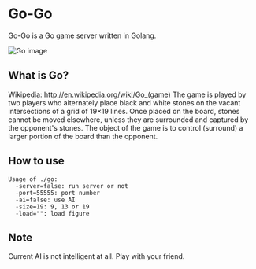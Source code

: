 Go-Go
=====

Go-Go is a Go game server written in Golang.

![Go image](http://img.f.hatena.ne.jp/images/fotolife/t/technohippy/20101105/20101105035339.png)

What is Go?
-----------

Wikipedia: http://en.wikipedia.org/wiki/Go_(game)
    The game is played by two players who alternately place black and white stones
    on the vacant intersections of a grid of 19×19 lines. Once placed on the board,
    stones cannot be moved elsewhere, unless they are surrounded and captured by 
    the opponent's stones. The object of the game is to control (surround) a larger
    portion of the board than the opponent.

How to use
----------

    Usage of ./go:
      -server=false: run server or not
      -port=55555: port number
      -ai=false: use AI
      -size=19: 9, 13 or 19
      -load="": load figure

Note
----

Current AI is not intelligent at all. Play with your friend.
